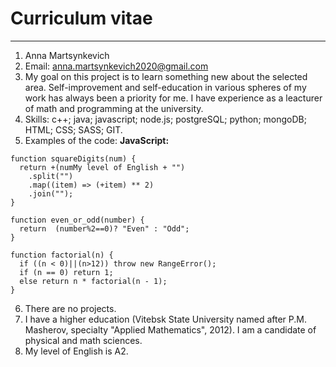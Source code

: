 # Curriculum vitae

---

1. Anna Martsynkevich
2. Email: anna.martsynkevich2020@gmail.com
3. My goal on this project is to learn something new about the selected area.
   Self-improvement and self-education in various spheres of my work has always been a priority for me. I have experience as a leacturer of math and programming at the university.
4. Skills: c++; java; javascript; node.js; postgreSQL; python; mongoDB; HTML; CSS; SASS; GIT.
5. Examples of the code:
   **JavaScript:**
```
function squareDigits(num) {
  return +(numMy level of English + "")
    .split("")
    .map((item) => (+item) ** 2)
    .join("");
}
```

```
function even_or_odd(number) {
  return  (number%2==0)? "Even" : "Odd";
}
```

```
function factorial(n) {
  if ((n < 0)||(n>12)) throw new RangeError();
  if (n == 0) return 1;
  else return n * factorial(n - 1);
}
```
6. There are no projects.
7. I have a higher education (Vitebsk State University named after P.M. Masherov, specialty "Applied Mathematics", 2012). I am a candidate of physical and math sciences.
8. My level of English is A2.


